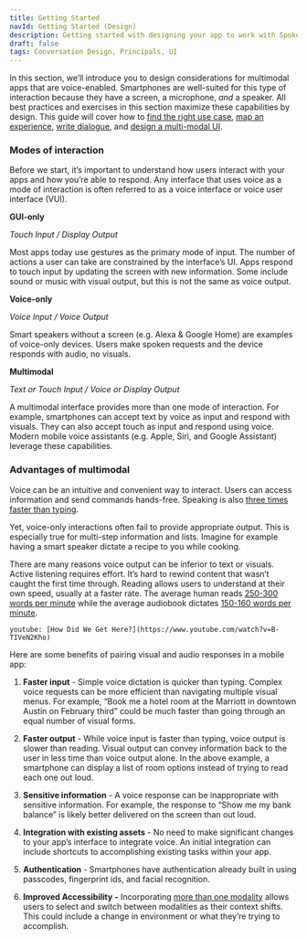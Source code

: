 ```yaml
---
title: Getting Started
navId: Getting Started (Design)
description: Getting started with designing your app to work with Spokestack
draft: false
tags: Conversation Design, Principals, UI
---
```


In this section, we’ll introduce you to design considerations for multimodal apps that are voice-enabled. Smartphones are well-suited for this type of interaction because they have a screen, a microphone, _and_ a speaker. All best practices and exercises in this section maximize these capabilities by design. This guide will cover how to [find the right use case](/docs/design/find-the-right-use-case), [map an experience](/docs/design/map-out-integration), [write dialogue](/docs/design/docs/design/script-storyboard-responses), and [design a multi-modal UI](/docs/design/docs/design/tips-for-designing-visual-output).

### Modes of interaction

Before we start, it’s important to understand how users interact with your apps and how you’re able to respond. Any interface that uses voice as a mode of interaction is often referred to as a voice interface or voice user interface (VUI).

<h4 style="margin: 0">GUI-only</h4>

_Touch Input / Display Output_

Most apps today use gestures as the primary mode of input. The number of actions a user can take are constrained by the interface’s UI. Apps respond to touch input by updating the screen with new information. Some include sound or music with visual output, but this is not the same as voice output.

<h4 style="margin: 0">Voice-only</h4>

_Voice Input / Voice Output_

Smart speakers without a screen (e.g. Alexa & Google Home) are examples of voice-only devices.
Users make spoken requests and the device responds with audio, no visuals.

<h4 style="margin: 0">Multimodal</h4>

_Text or Touch Input / Voice or Display Output_

A multimodal interface provides more than one mode of interaction. For example, smartphones can accept text by voice as input and respond with visuals. They can also accept touch as input and respond using voice. Modern mobile voice assistants (e.g. Apple, Siri, and Google Assistant) leverage these capabilities.

### Advantages of multimodal

Voice can be an intuitive and convenient way to interact. Users can access information and send commands hands-free. Speaking is also [three times faster than typing](https://www.popularmechanics.com/technology/a22684/phone-dictation-typing-speed/).

Yet, voice-only interactions often fail to provide appropriate output. This is especially true for multi-step information and lists. Imagine for example having a smart speaker dictate a recipe to you while cooking.

There are many reasons voice output can be inferior to text or visuals. Active listening requires effort. It’s hard to rewind content that wasn’t caught the first time through. Reading allows users to understand at their own speed, usually at a faster rate. The average human reads [250-300 words per minute](https://en.wikipedia.org/wiki/Words_per_minute) while the average audiobook dictates [150-160 words per minute](https://en.wikipedia.org/wiki/Words_per_minute).

`youtube: [How Did We Get Here?](https://www.youtube.com/watch?v=B-TIVeN2Kho)`

Here are some benefits of pairing visual and audio responses in a mobile app:

1. **Faster input** - Simple voice dictation is quicker than typing. Complex voice requests can be more efficient than navigating multiple visual menus. For example, “Book me a hotel room at the Marriott in downtown Austin on February third” could be much faster than going through an equal number of visual forms.

1. **Faster output** - While voice input is faster than typing, voice output is slower than reading. Visual output can convey information back to the user in less time than voice output alone. In the above example, a smartphone can display a list of room options instead of trying to read each one out loud.

1. **Sensitive information** - A voice response can be inappropriate with sensitive information. For example, the response to “Show me my bank balance” is likely better delivered on the screen than out loud.

1. **Integration with existing assets** - No need to make significant changes to your app’s interface to integrate voice. An initial integration can include shortcuts to accomplishing existing tasks within your app.

1. **Authentication** - Smartphones have authentication already built in using passcodes, fingerprint ids, and facial recognition.

1. **Improved Accessibility** **_-_** Incorporating [more than one modality](https://vimeo.com/410056595) allows users to select and switch between modalities as their context shifts. This could include a change in environment or what they’re trying to accomplish.
